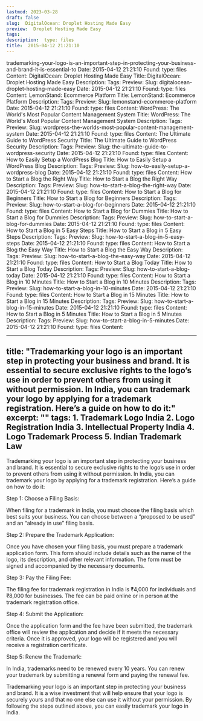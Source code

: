 ```yaml
---
lastmod: 2023-03-28
draft: false
slug:  DigitalOcean: Droplet Hosting Made Easy
preview:  Droplet Hosting Made Easy
tags: 
description:  type: files
title:  2015-04-12 21:21:10
---
```

trademarking-your-logo-is-an-important-step-in-protecting-your-business-and-brand-it-is-essential-to
Date: 2015-04-12 21:21:10
Found: type: files
Content:
DigitalOcean: Droplet Hosting Made Easy
Title: DigitalOcean: Droplet Hosting Made Easy
Description:
Tags:
Preview:
Slug: digitalocean-droplet-hosting-made-easy
Date: 2015-04-12 21:21:10
Found: type: files
Content:
LemonStand: Ecommerce Platform
Title: LemonStand: Ecommerce Platform
Description:
Tags:
Preview:
Slug: lemonstand-ecommerce-platform
Date: 2015-04-12 21:21:10
Found: type: files
Content:
WordPress: The World's Most Popular Content Management System
Title: WordPress: The World's Most Popular Content Management System
Description:
Tags:
Preview:
Slug: wordpress-the-worlds-most-popular-content-management-system
Date: 2015-04-12 21:21:10
Found: type: files
Content:
The Ultimate Guide to WordPress Security
Title: The Ultimate Guide to WordPress Security
Description:
Tags:
Preview:
Slug: the-ultimate-guide-to-wordpress-security
Date: 2015-04-12 21:21:10
Found: type: files
Content:
How to Easily Setup a WordPress Blog
Title: How to Easily Setup a WordPress Blog
Description:
Tags:
Preview:
Slug: how-to-easily-setup-a-wordpress-blog
Date: 2015-04-12 21:21:10
Found: type: files
Content:
How to Start a Blog the Right Way
Title: How to Start a Blog the Right Way
Description:
Tags:
Preview:
Slug: how-to-start-a-blog-the-right-way
Date: 2015-04-12 21:21:10
Found: type: files
Content:
How to Start a Blog for Beginners
Title: How to Start a Blog for Beginners
Description:
Tags:
Preview:
Slug: how-to-start-a-blog-for-beginners
Date: 2015-04-12 21:21:10
Found: type: files
Content:
How to Start a Blog for Dummies
Title: How to Start a Blog for Dummies
Description:
Tags:
Preview:
Slug: how-to-start-a-blog-for-dummies
Date: 2015-04-12 21:21:10
Found: type: files
Content:
How to Start a Blog in 5 Easy Steps
Title: How to Start a Blog in 5 Easy Steps
Description:
Tags:
Preview:
Slug: how-to-start-a-blog-in-5-easy-steps
Date: 2015-04-12 21:21:10
Found: type: files
Content:
How to Start a Blog the Easy Way
Title: How to Start a Blog the Easy Way
Description:
Tags:
Preview:
Slug: how-to-start-a-blog-the-easy-way
Date: 2015-04-12 21:21:10
Found: type: files
Content:
How to Start a Blog Today
Title: How to Start a Blog Today
Description:
Tags:
Preview:
Slug: how-to-start-a-blog-today
Date: 2015-04-12 21:21:10
Found: type: files
Content:
How to Start a Blog in 10 Minutes
Title: How to Start a Blog in 10 Minutes
Description:
Tags:
Preview:
Slug: how-to-start-a-blog-in-10-minutes
Date: 2015-04-12 21:21:10
Found: type: files
Content:
How to Start a Blog in 15 Minutes
Title: How to Start a Blog in 15 Minutes
Description:
Tags:
Preview:
Slug: how-to-start-a-blog-in-15-minutes
Date: 2015-04-12 21:21:10
Found: type: files
Content:
How to Start a Blog in 5 Minutes
Title: How to Start a Blog in 5 Minutes
Description:
Tags:
Preview:
Slug: how-to-start-a-blog-in-5-minutes
Date: 2015-04-12 21:21:10
Found: type: files
Content:

---
title: "Trademarking your logo is an important step in protecting your business and brand. It is essential to secure exclusive rights to the logo’s use in order to prevent others from using it without permission. In India, you can trademark your logo by applying for a trademark registration. Here’s a guide on how to do it:"
excerpt: ""
tags: 1. Trademark Logo India 
2. Logo Registration India 
3. Intellectual Property India 
4. Logo Trademark Process 
5. Indian Trademark Law
---

Trademarking your logo is an important step in protecting your business and brand. It is essential to secure exclusive rights to the logo’s use in order to prevent others from using it without permission. In India, you can trademark your logo by applying for a trademark registration. Here’s a guide on how to do it:

Step 1: Choose a Filing Basis:

When filing for a trademark in India, you must choose the filing basis which best suits your business. You can choose between a “proposed to be used” and an “already in use” filing basis. 

Step 2: Prepare the Trademark Application:

Once you have chosen your filing basis, you must prepare a trademark application form. This form should include details such as the name of the logo, its description, and other relevant information. The form must be signed and accompanied by the necessary documents.

Step 3: Pay the Filing Fee:

The filing fee for trademark registration in India is ₹4,000 for individuals and ₹8,000 for businesses. The fee can be paid online or in person at the trademark registration office.

Step 4: Submit the Application:

Once the application form and the fee have been submitted, the trademark office will review the application and decide if it meets the necessary criteria. Once it is approved, your logo will be registered and you will receive a registration certificate.

Step 5: Renew the Trademark:

In India, trademarks need to be renewed every 10 years. You can renew your trademark by submitting a renewal form and paying the renewal fee.

Trademarking your logo is an important step in protecting your business and brand. It is a wise investment that will help ensure that your logo is securely yours and that no one else can use it without your permission. By following the steps outlined above, you can easily trademark your logo in India.